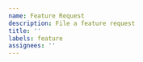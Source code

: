 ```yaml
---
name: Feature Request
description: File a feature request
title: ''
labels: feature
assignees: ''
---
```

